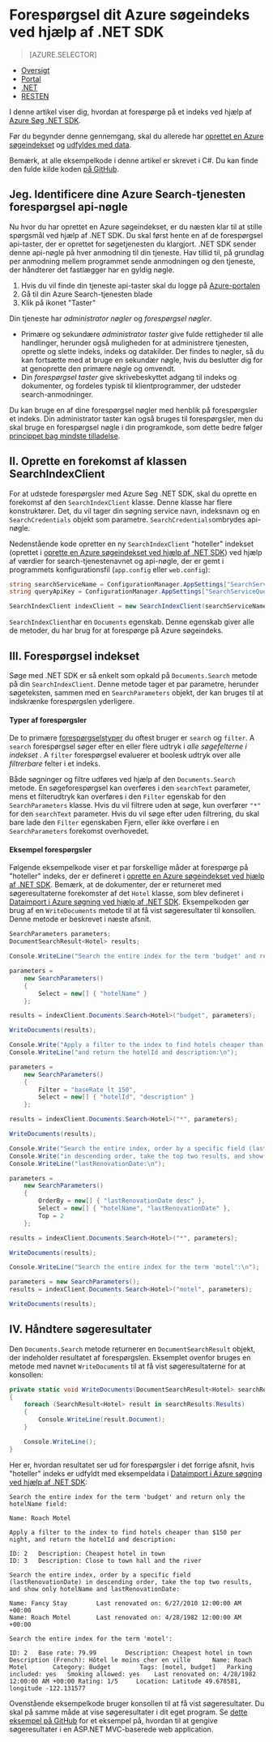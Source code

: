 <properties
    pageTitle="Forespørgsel din Azure søgeindekset ved hjælp af .NET SDK | Microsoft Azure | Hostet skyen search-tjenesten"
    description="Oprette en søgeforespørgsel i Azure Søg, og brug søgeparametre til at filtrere og sortere søgeresultaterne."
    services="search"
    manager="jhubbard"
    documentationCenter=""
    authors="brjohnstmsft"
/>

<tags
    ms.service="search"
    ms.devlang="dotnet"
    ms.workload="search"
    ms.topic="get-started-article"
    ms.tgt_pltfrm="na"
    ms.date="08/29/2016"
    ms.author="brjohnst"/>

# <a name="query-your-azure-search-index-using-the-net-sdk"></a>Forespørgsel dit Azure søgeindeks ved hjælp af .NET SDK
> [AZURE.SELECTOR]
- [Oversigt](search-query-overview.md)
- [Portal](search-explorer.md)
- [.NET](search-query-dotnet.md)
- [RESTEN](search-query-rest-api.md)

I denne artikel viser dig, hvordan at forespørge på et indeks ved hjælp af [Azure Søg .NET SDK](https://msdn.microsoft.com/library/azure/dn951165.aspx).

Før du begynder denne gennemgang, skal du allerede har [oprettet en Azure søgeindekset](search-what-is-an-index.md) og [udfyldes med data](search-what-is-data-import.md).

Bemærk, at alle eksempelkode i denne artikel er skrevet i C#. Du kan finde den fulde kilde koden [på GitHub](http://aka.ms/search-dotnet-howto).

## <a name="i-identify-your-azure-search-services-query-api-key"></a>Jeg. Identificere dine Azure Search-tjenesten forespørgsel api-nøgle
Nu hvor du har oprettet en Azure søgeindekset, er du næsten klar til at stille spørgsmål ved hjælp af .NET SDK. Du skal først hente en af de forespørgsel api-taster, der er oprettet for søgetjenesten du klargjort. .NET SDK sender denne api-nøgle på hver anmodning til din tjeneste. Hav tillid til, på grundlag per anmodning mellem programmet sende anmodningen og den tjeneste, der håndterer det fastlægger har en gyldig nøgle.

1. Hvis du vil finde din tjeneste api-taster skal du logge på [Azure-portalen](https://portal.azure.com/)
2. Gå til din Azure Search-tjenesten blade
3. Klik på ikonet "Taster"

Din tjeneste har *administrator nøgler* og *forespørgsel nøgler*.

  - Primære og sekundære *administrator taster* give fulde rettigheder til alle handlinger, herunder også muligheden for at administrere tjenesten, oprette og slette indeks, indeks og datakilder. Der findes to nøgler, så du kan fortsætte med at bruge en sekundær nøgle, hvis du beslutter dig for at genoprette den primære nøgle og omvendt.
  - Din *forespørgsel taster* give skrivebeskyttet adgang til indeks og dokumenter, og fordeles typisk til klientprogrammer, der udsteder search-anmodninger.

Du kan bruge en af dine forespørgsel nøgler med henblik på forespørgsler et indeks. Din administrator taster kan også bruges til forespørgsler, men du skal bruge en forespørgsel nøgle i din programkode, som dette bedre følger [princippet bag mindste tilladelse](https://en.wikipedia.org/wiki/Principle_of_least_privilege).

## <a name="ii-create-an-instance-of-the-searchindexclient-class"></a>II. Oprette en forekomst af klassen SearchIndexClient
For at udstede forespørgsler med Azure Søg .NET SDK, skal du oprette en forekomst af den `SearchIndexClient` klasse. Denne klasse har flere konstruktører. Det, du vil tager din søgning service navn, indeksnavn og en `SearchCredentials` objekt som parametre. `SearchCredentials`ombrydes api-nøgle.

Nedenstående kode opretter en ny `SearchIndexClient` "hoteller" indekset (oprettet i [oprette en Azure søgeindekset ved hjælp af .NET SDK](search-create-index-dotnet.md)) ved hjælp af værdier for search-tjenestenavnet og api-nøgle, der er gemt i programmets konfigurationsfil (`app.config` eller `web.config`):

```csharp
string searchServiceName = ConfigurationManager.AppSettings["SearchServiceName"];
string queryApiKey = ConfigurationManager.AppSettings["SearchServiceQueryApiKey"];

SearchIndexClient indexClient = new SearchIndexClient(searchServiceName, "hotels", new SearchCredentials(queryApiKey));
```

`SearchIndexClient`har en `Documents` egenskab. Denne egenskab giver alle de metoder, du har brug for at forespørge på Azure søgeindeks.

## <a name="iii-query-your-index"></a>III. Forespørgsel indekset
Søge med .NET SDK er så enkelt som opkald på `Documents.Search` metode på din `SearchIndexClient`. Denne metode tager et par parametre, herunder søgeteksten, sammen med en `SearchParameters` objekt, der kan bruges til at indskrænke forespørgslen yderligere.

#### <a name="types-of-queries"></a>Typer af forespørgsler
De to primære [forespørgselstyper](search-query-overview.md#types-of-queries) du oftest bruger er `search` og `filter`. A `search` forespørgsel søger efter en eller flere udtryk i _alle søgefelterne i indekset_ . A `filter` forespørgsel evaluerer et boolesk udtryk over alle _filtrerbare_ felter i et indeks.

Både søgninger og filtre udføres ved hjælp af den `Documents.Search` metode. En søgeforespørgsel kan overføres i den `searchText` parameter, mens et filterudtryk kan overføres i den `Filter` egenskab for den `SearchParameters` klasse. Hvis du vil filtrere uden at søge, kun overfører `"*"` for den `searchText` parameter. Hvis du vil søge efter uden filtrering, du skal bare lade den `Filter` egenskaben Fjern, eller ikke overføre i en `SearchParameters` forekomst overhovedet.

#### <a name="example-queries"></a>Eksempel forespørgsler

Følgende eksempelkode viser et par forskellige måder at forespørge på "hoteller" indeks, der er defineret i [oprette en Azure søgeindekset ved hjælp af .NET SDK](search-create-index-dotnet.md#DefineIndex). Bemærk, at de dokumenter, der er returneret med søgeresultaterne forekomster af det `Hotel` klasse, som blev defineret i [Dataimport i Azure søgning ved hjælp af .NET SDK](search-import-data-dotnet.md#HotelClass). Eksempelkoden gør brug af en `WriteDocuments` metode til at få vist søgeresultater til konsollen. Denne metode er beskrevet i næste afsnit.

```csharp
SearchParameters parameters;
DocumentSearchResult<Hotel> results;

Console.WriteLine("Search the entire index for the term 'budget' and return only the hotelName field:\n");

parameters =
    new SearchParameters()
    {
        Select = new[] { "hotelName" }
    };

results = indexClient.Documents.Search<Hotel>("budget", parameters);

WriteDocuments(results);

Console.Write("Apply a filter to the index to find hotels cheaper than $150 per night, ");
Console.WriteLine("and return the hotelId and description:\n");

parameters =
    new SearchParameters()
    {
        Filter = "baseRate lt 150",
        Select = new[] { "hotelId", "description" }
    };

results = indexClient.Documents.Search<Hotel>("*", parameters);

WriteDocuments(results);

Console.Write("Search the entire index, order by a specific field (lastRenovationDate) ");
Console.Write("in descending order, take the top two results, and show only hotelName and ");
Console.WriteLine("lastRenovationDate:\n");

parameters =
    new SearchParameters()
    {
        OrderBy = new[] { "lastRenovationDate desc" },
        Select = new[] { "hotelName", "lastRenovationDate" },
        Top = 2
    };

results = indexClient.Documents.Search<Hotel>("*", parameters);

WriteDocuments(results);

Console.WriteLine("Search the entire index for the term 'motel':\n");

parameters = new SearchParameters();
results = indexClient.Documents.Search<Hotel>("motel", parameters);

WriteDocuments(results);
```

## <a name="iv-handle-search-results"></a>IV. Håndtere søgeresultater
Den `Documents.Search` metode returnerer en `DocumentSearchResult` objekt, der indeholder resultatet af forespørgslen. Eksemplet ovenfor bruges en metode med navnet `WriteDocuments` til at få vist søgeresultaterne for at konsollen:

```csharp
private static void WriteDocuments(DocumentSearchResult<Hotel> searchResults)
{
    foreach (SearchResult<Hotel> result in searchResults.Results)
    {
        Console.WriteLine(result.Document);
    }

    Console.WriteLine();
}
```

Her er, hvordan resultatet ser ud for forespørgsler i det forrige afsnit, hvis "hoteller" indeks er udfyldt med eksempeldata i [Dataimport i Azure søgning ved hjælp af .NET SDK](search-import-data-dotnet.md):

```
Search the entire index for the term 'budget' and return only the hotelName field:

Name: Roach Motel

Apply a filter to the index to find hotels cheaper than $150 per night, and return the hotelId and description:

ID: 2   Description: Cheapest hotel in town
ID: 3   Description: Close to town hall and the river

Search the entire index, order by a specific field (lastRenovationDate) in descending order, take the top two results, and show only hotelName and lastRenovationDate:

Name: Fancy Stay        Last renovated on: 6/27/2010 12:00:00 AM +00:00
Name: Roach Motel       Last renovated on: 4/28/1982 12:00:00 AM +00:00

Search the entire index for the term 'motel':

ID: 2   Base rate: 79.99        Description: Cheapest hotel in town     Description (French): Hôtel le moins cher en ville      Name: Roach Motel       Category: Budget        Tags: [motel, budget]   Parking included: yes   Smoking allowed: yes    Last renovated on: 4/28/1982 12:00:00 AM +00:00 Rating: 1/5     Location: Latitude 49.678581, longitude -122.131577

```

Ovenstående eksempelkode bruger konsollen til at få vist søgeresultater. Du skal på samme måde at vise søgeresultater i dit eget program. Se [dette eksempel på GitHub](https://github.com/Azure-Samples/search-dotnet-getting-started/tree/master/DotNetSample) for et eksempel på, hvordan til at gengive søgeresultater i en ASP.NET MVC-baserede web application.
